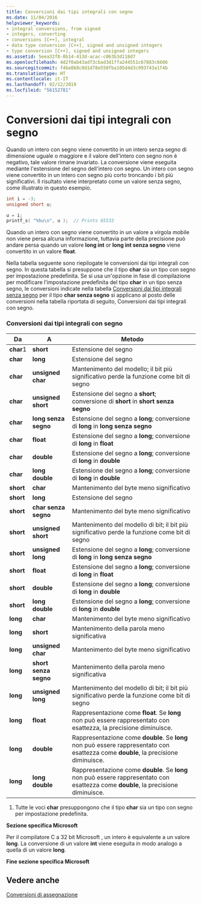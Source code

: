 ```yaml
---
title: Conversioni dai tipi integrali con segno
ms.date: 11/04/2016
helpviewer_keywords:
- integral conversions, from signed
- integers, converting
- conversions [C++], integral
- data type conversion [C++], signed and unsigned integers
- type conversion [C++], signed and unsigned integers
ms.assetid: 5eea32f8-8b14-413d-acac-c063b3d118d7
ms.openlocfilehash: 4d2f0ab43adf3cbad3d1ffa244551c67883c6606
ms.sourcegitcommit: f4be868c0d1d78e550fba105d4d3c993743a1f4b
ms.translationtype: HT
ms.contentlocale: it-IT
ms.lasthandoff: 02/12/2019
ms.locfileid: "56152781"
---
```

# <a name="conversions-from-signed-integral-types"></a>Conversioni dai tipi integrali con segno

Quando un intero con segno viene convertito in un intero senza segno di dimensione uguale o maggiore e il valore dell'intero con segno non è negativo, tale valore rimane invariato. La conversione viene eseguita mediante l'estensione del segno dell'intero con segno. Un intero con segno viene convertito in un intero con segno più corto troncando i bit più significativi. Il risultato viene interpretato come un valore senza segno, come illustrato in questo esempio.

```C
int i = -3;
unsigned short u;

u = i;
printf_s( "%hu\n", u );  // Prints 65533
```

Quando un intero con segno viene convertito in un valore a virgola mobile non viene persa alcuna informazione, tuttavia parte della precisione può andare persa quando un valore **long int** or **long int senza segno** viene convertito in un valore **float**.

Nella tabella seguente sono riepilogate le conversioni dai tipi integrali con segno. In questa tabella si presuppone che il tipo **char** sia un tipo con segno per impostazione predefinita. Se si usa un'opzione in fase di compilazione per modificare l'impostazione predefinita del tipo **char** in un tipo senza segno, le conversioni indicate nella tabella [Conversioni dai tipi integrali senza segno](../c-language/conversions-from-unsigned-integral-types.md) per il tipo **char senza segno** si applicano al posto delle conversioni nella tabella riportata di seguito, Conversioni dai tipi integrali con segno.

### <a name="conversions-from-signed-integral-types"></a>Conversioni dai tipi integrali con segno

|Da|A|Metodo|
|----------|--------|------------|
|**char**1|**short**|Estensione del segno|
|**char**|**long**|Estensione del segno|
|**char**|**unsigned char**|Mantenimento del modello; il bit più significativo perde la funzione come bit di segno|
|**char**|**unsigned short**|Estensione del segno a **short**; conversione di **short** in **short senza segno**|
|**char**|**long senza segno**|Estensione del segno a **long**; conversione di **long** in **long senza segno**|
|**char**|**float**|Estensione del segno a **long**; conversione di **long** in **float**|
|**char**|**double**|Estensione del segno a **long**; conversione di **long** in **double**|
|**char**|**long double**|Estensione del segno a **long**; conversione di **long** in **double**|
|**short**|**char**|Mantenimento del byte meno significativo|
|**short**|**long**|Estensione del segno|
|**short**|**char senza segno**|Mantenimento del byte meno significativo|
|**short**|**unsigned short**|Mantenimento del modello di bit; il bit più significativo perde la funzione come bit di segno|
|**short**|**unsigned long**|Estensione del segno a **long**; conversione di **long** in **long senza segno**|
|**short**|**float**|Estensione del segno a **long**; conversione di **long** in **float**|
|**short**|**double**|Estensione del segno a **long**; conversione di **long** in **double**|
|**short**|**long double**|Estensione del segno a **long**; conversione di **long** in **double**|
|**long**|**char**|Mantenimento del byte meno significativo|
|**long**|**short**|Mantenimento della parola meno significativa|
|**long**|**unsigned char**|Mantenimento del byte meno significativo|
|**long**|**short senza segno**|Mantenimento della parola meno significativa|
|**long**|**unsigned long**|Mantenimento del modello di bit; il bit più significativo perde la funzione come bit di segno|
|**long**|**float**|Rappresentazione come **float**. Se **long** non può essere rappresentato con esattezza, la precisione diminuisce.|
|**long**|**double**|Rappresentazione come **double**. Se **long** non può essere rappresentato con esattezza come **double**, la precisione diminuisce.|
|**long**|**long double**|Rappresentazione come **double**. Se **long** non può essere rappresentato con esattezza come **double**, la precisione diminuisce.|

1. Tutte le voci **char** presuppongono che il tipo **char** sia un tipo con segno per impostazione predefinita.

**Sezione specifica Microsoft**

Per il compilatore C a 32 bit Microsoft , un intero è equivalente a un valore **long**. La conversione di un valore **int** viene eseguita in modo analogo a quella di un valore **long**.

**Fine sezione specifica Microsoft**

## <a name="see-also"></a>Vedere anche

[Conversioni di assegnazione](../c-language/assignment-conversions.md)

